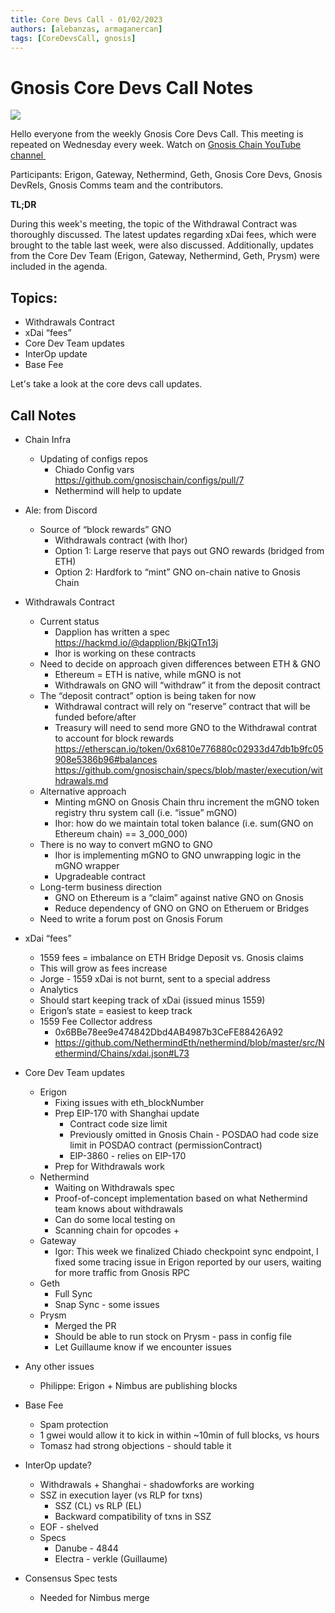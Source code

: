 ```yaml
---
title: Core Devs Call - 01/02/2023
authors: [alebanzas, armaganercan]
tags: [CoreDevsCall, gnosis]
---
```


# Gnosis Core Devs Call Notes

![](https://i.imgur.com/VY5RkbN.png)

Hello everyone from the weekly Gnosis Core Devs Call. This meeting is repeated on Wednesday every week. Watch on [Gnosis Chain YouTube channel ‍](https://youtu.be/NxPWQLd8H7g) 

Participants: Erigon, Gateway, Nethermind, Geth, Gnosis Core Devs, Gnosis DevRels, Gnosis Comms team and the contributors.

**TL;DR**

During this week's meeting, the topic of the Withdrawal Contract was thoroughly discussed. The latest updates regarding xDai fees, which were brought to the table last week, were also discussed. Additionally, updates from the Core Dev Team (Erigon, Gateway, Nethermind, Geth, Prysm) were included in the agenda.


## Topics:​
* Withdrawals Contract
* xDai “fees”
* Core Dev Team updates 
* InterOp update
* Base Fee

Let's take a look at the core devs call updates.

## Call Notes

* Chain Infra
  * Updating of configs repos
    * Chiado Config vars https://github.com/gnosischain/configs/pull/7 
    * Nethermind will help to update
 * Ale: from Discord
   * Source of “block rewards” GNO
     * Withdrawals contract (with Ihor)
     * Option 1: Large reserve that pays out GNO rewards (bridged from ETH)
     * Option 2: Hardfork to “mint” GNO on-chain native to Gnosis Chain

* Withdrawals Contract
  * Current status
    * Dapplion has written a spec https://hackmd.io/@dapplion/BkjQTn13j 
    * Ihor is working on these contracts
  * Need to decide on approach given differences between ETH & GNO
    * Ethereum = ETH is native, while mGNO is not
    * Withdrawals on GNO will “withdraw” it from the deposit contract
  * The “deposit contract” option is being taken for now
    * Withdrawal contract will rely on “reserve” contract that will be funded before/after
    * Treasury will need to send more GNO to the Withdrawal contrat to account for block rewards
https://etherscan.io/token/0x6810e776880c02933d47db1b9fc05908e5386b96#balances 
https://github.com/gnosischain/specs/blob/master/execution/withdrawals.md
  * Alternative approach
    * Minting mGNO on Gnosis Chain thru increment the mGNO token registry thru system call (i.e. “issue” mGNO)
    * Ihor: how do we maintain total token balance (i.e. sum(GNO on Ethereum chain) == 3_000_000)
  * There is no way to convert mGNO to GNO
    * Ihor is implementing mGNO to GNO unwrapping logic in the mGNO wrapper
    * Upgradeable contract
  * Long-term business direction
    * GNO on Ethereum is a “claim” against native GNO on Gnosis
    * Reduce dependency of GNO on GNO on Etheruem or Bridges
  * Need to write a forum post on Gnosis Forum
* xDai “fees”
  * 1559 fees = imbalance on ETH Bridge Deposit vs. Gnosis claims
  * This will grow as fees increase
  * Jorge - 1559 xDai is not burnt, sent to a special address
   * Analytics
    * Should start keeping track of xDai (issued minus 1559)
    * Erigon’s state = easiest to keep track 
  * 1559 Fee Collector address
    * 0x6BBe78ee9e474842Dbd4AB4987b3CeFE88426A92
    * https://github.com/NethermindEth/nethermind/blob/master/src/Nethermind/Chains/xdai.json#L73 
* Core Dev Team updates
  * Erigon
    * Fixing issues with eth_blockNumber
    * Prep EIP-170 with Shanghai update 
      * Contract code size limit
      * Previously omitted in Gnosis Chain - POSDAO had code size limit in POSDAO contract (permissionContract)
      * EIP-3860 - relies on EIP-170
    * Prep for Withdrawals work
  * Nethermind
    * Waiting on Withdrawals spec
    * Proof-of-concept implementation based on what Nethermind team knows about withdrawals
    * Can do some local testing on
    * Scanning chain for opcodes + 
  * Gateway
    * Igor: This week we finalized Chiado checkpoint sync endpoint, I fixed some tracing issue in Erigon reported by our users, waiting for more traffic from Gnosis RPC
  * Geth
    * Full Sync
    * Snap Sync - some issues
  * Prysm
    * Merged the PR 
    * Should be able to run stock on Prysm - pass in config file
    * Let Guillaume know if we encounter issues
* Any other issues
  * Philippe: Erigon + Nimbus are publishing blocks
* Base Fee
   * Spam protection 
   * 1 gwei would allow it to kick in within ~10min of full blocks, vs hours
  * Tomasz had strong objections - should table it
* InterOp update?
  * Withdrawals + Shanghai - shadowforks are working
  * SSZ in execution layer (vs RLP for txns)
    * SSZ (CL) vs RLP (EL)
    * Backward compatibility of txns in SSZ
  * EOF - shelved
  * Specs
    * Danube - 4844
    * Electra - verkle (Guillaume)
* Consensus Spec tests
  * Needed for Nimbus merge